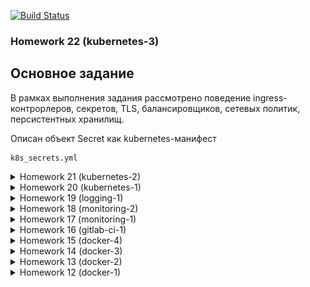 
[![Build Status](https://travis-ci.com/otus-devops-2019-02/skushnerchuk_microservices.svg?branch=kubernetes-3)](https://travis-ci.com/otus-devops-2019-02/skushnerchuk_microservices)

### Homework 22 (kubernetes-3)
## Основное задание

В рамках выполнения задания рассмотрено поведение ingress-контрорлеров, секретов, TLS, балансировщиков, сетевых политик, персистентных хранилищ.

Описан объект Secret как kubernetes-манифест
```
k8s_secrets.yml
```

<details>
<summary>Homework 21 (kubernetes-2)</summary>
## Основное задание

В рамках задания выполнено:

- развертыванние окружения для работы с Kubernetes (minikube+virtualbox);
- развернут Kubernetes в GKE и запущено приложение в нем;

![](kubernetes/gke-reddit-app.png)

- подготовлены конфигурации terraform для развертывания Kubernetes-кластера в GKE.
</details>

<details>
<summary>Homework 20 (kubernetes-1)</summary>
## Основное задание

Выполнена установка и настройка кластера в соответвии с **kubernetes-the-hard-way**
</details>

<details>
<summary>Homework 19 (logging-1)</summary>
## Основное задание

Установлен и настроен стек EFK для сбора и централизованного хранения логов. Выполнено подключение fluentd к компонентам приложения.

## Задание со *

Написан фильтр для парсинга неструктурированных логов

Решена проблема тормозов приложения при открытии поста.

Zipkin показал trace до проблемной функции:

![Alt text](logging/screenshots/zipkin_trace.png "Title")

В данной функции была искусственная пауза в 3 секунды. После ее исключения все работает нормально.

Также пришлось чинить сборку поломанного приложения.
</details>

<details>
<summary>Homework 18 (monitoring-2)</summary>
## Основное задание
Проведены исследования по мониторингу и сборке метрик с тестового приложения и хостовой машины, в том числе docker.

Выполнена подготовка и настройка dashboards в Graphana для отображения необходимых метрик.

Настроены уведомления об остановке каких-либо компонент системы, также добавлена отправка таких уведомлений в slack-чат (https://devops-team-otus.slack.com/messages/CH2FTQXQE/)

## Задание со *
Доработан Makefile для работы с новыми образами

Добавлена сборка метрик с Docker:
- создан файл ```/etc/docker/daemon.json```
- в нем указаны параметры для отправки метрик:
```json
{
  "metrics-addr" : "0.0.0.0:9323",
  "experimental" : true
}
```
В конфигурации Prometheus добавлена цель:
```yaml
- job_name: "docker"
  static_configs:
    - targets:
      - "127.0.0.1:9323"
```
</details>

<details>
<summary>Homework 17 (monitoring-1)</summary>
## Основное задание

Проведены эксмерименты по запуску и исследованию работы Prometheus.
Выполнены работы по контейнеризации мониторинга совместо с приложением и зависимостями.

**Задание со \***

- Для мониторинга mongodb использоваля percona/mongodb_exporter1
- Добавлен мониторинг с помощью Cloudprober
- Создан Makefile который умеет собирать и пушить образы на [DockerHub](https://hub.docker.com/u/drcoyote):

`make` собрать и залить в репозитарий все образы, указанные в переменных Makefile (SOURCES, IMAGES)

`make build_all` - собрать все образы, перечисленные в переменной SOURCES

`make push_all` - залить в репозитарий все образы, перечисленные в переменной IMAGES

`make SRC=ui build` - собрать образ из папки ui

`make IMAGE=ui push` - залить в репозитарий образ $USER_NAME/ui

`make IMAGE=ui SRC=ui build push` - собрать образ из папки ui залить в репозитарий образ $USER_NAME/ui
</details>


<details>
<summary>Homework 16 (gitlab-ci-1)</summary>

#### Сделано:
Проведены эксперименты с GitLab:
- установка и настройка
- работа с репозитариями
- работа с pipeline
- работа с runners

Установка экземпляра GitLab:

В папке gitlab-ci/gitlab_instance выполнить команду:
```
terraform plan
```

**Задания со \***

**Сборка и деплой контейнера приложения**

Для развертывания приложения после сборки контейнера в настройках проекта были добавлены перменные:
```
CI_REGISTRY_PASSWORD
CI_REGISTRY_USER
SSH_PRIVATE_KEY
```
Вирутальная машина для развертывания приложения поднималась вручную.

После коммита и отработки pipeline на целевой машине поднимался контейнер с приложением.

**Автоматизация развертывания и регистрации runners**

Для достижения цели использовался [GitLab bastion](https://about.gitlab.com/2018/06/19/autoscale-continuous-deployment-gitlab-runner-digital-ocean/)

Последовательность создания:

Установить локально роли:
```
ansible-galaxy install geerlingguy.docker
ansible-galaxy install riemers.gitlab-runner
ansible-galaxy install wtanaka.gcloud_sdk
```

Основную задачу по настройке и регистрации runner выполняла роль **riemers.gitlab-runner**, что позволило свести ручную работу к минимуму.

В папке gitlab-ci/gitlab_instance в файле **gitlabrunner_vars.yml** установить переменные:
```
gitlab_runner_coordinator_url
gitlab_runner_registration_token
google-project
```
После чего выполнить в этой же папке команду
```
terraform init
```
Зайти на созданный инстанс и выполнить там команды:
```
gcloud init --console-only
gcloud auth application-default login
```

После этого runner будет зарегистрирован в GitLab  и готов к работе. После коммита автоматически будет создан еще один runner:

![alt text](./gitlab-ci/runners.png)

**Выполнена интеграция GitLab и Slack** с помощью веб-хуков: [канал](https://devops-team-otus.slack.com/messages/CH2FTQXQE)
</details>

<details>
<summary>Homework 15 (docker-4)</summary>

После выполнения команды
```
docker run --network host -d nginx
```
ее повтор приведет к провалу запуска, так как первый контейнер уже занял нужные адрес/порт:
```
nginx: [emerg] bind() to 0.0.0.0:80 failed (98: Address already in use)
```

**docker-compose**

Базовое имя проекта можно задать с помощью ключа -p при старте:
```bash
docker-compose -p my_project up -d
```
По умолчанию в качестве имени проекта используется имя директории, откуда осуществляется запуск.

**Задание со \***

Для того чтобы иметь возможность изменения кода, не меняя образ, мы можем смонтировать папки с исходниками с помощью конструкции:
```Dockerfile
volumes:
  - type: bind
    source: ./post-py
    target: /app
```
Эта возможность, а также ручной запуск **puma** вынесены в файл **docker-compose.override.yml**
</details>
<details>
<summary>Homework 14 (docker-3)</summary>
**Основное задание**

Создана новая структура приложения для формирования микросервисной архитектуры

**Задание со \***

Для изменения значения переменных используем ключ "-e":
```bash
$ docker run -d --network=reddit --network-alias=post_db_alt --network-alias=comment_db_alt mongo:latest
$ docker run -d --network=reddit --network-alias=post_alt -e POST_DATABASE_HOST=post_db_alt skushnerchuk/post:1.0
$ docker run -d --network=reddit --network-alias=comment_alt -e COMMENT_DATABASE_HOST=comment_db_alt skushnerchuk/comment:1.0
$ docker run -d --network=reddit -p 9292:9292 -e POST_SERVICE_HOST=post_alt -e COMMENT_SERVICE_HOST=comment_alt skushnerchuk/ui:1.0
```

Подключено внешнее хранилище к контейнеру с mongo:
```
docker run -d --network=reddit --network-alias=post_db --network-alias=comment_db -v reddit_db:/data/db mongo:latest
```
Все образы пересобраны на основе alpine:
```bash
REPOSITORY                TAG                 SIZE
drcoyote/post             1.0                 67.1MB
drcoyote/comment          1.0                 63.4MB
drcoyote/ui               1.0                 66.2MB
```
</details>

<details>
<summary>Homework 13 (docker-2)</summary>
**Основное задание**

Выполнено создание нового проекта в GCP

Повторил практику из лекции:
$ docker run -d --network=reddit --network-alias=post_db_alt --network-alias=comment_db_alt mongo:latest
$ docker run -d --network=reddit --network-alias=post_alt -e POST_DATABASE_HOST=post_db_alt skushnerchuk/post:1.0
$ docker run -d --network=reddit --network-alias=comment_alt -e COMMENT_DATABASE_HOST=comment_db_alt skushnerchuk/
comment:1.0
$ docker run -d --network=reddit -p 9292:9292 -e POST_SERVICE_HOST=post_alt -e COMMENT_SERVICE_HOST=comment_alt
skushnerchuk/ui:1.0
```

Подключено внешнее хранилище к контейнеру с mongo:
```
docker run -d --network=reddit --network-alias=post_db --network-alias=comment_db -v reddit_db:/data/db mongo:latest
```

Все образы пересобраны на основе alpine:
```
REPOSITORY                TAG                 SIZE
drcoyote/post             1.0                 67.1MB
drcoyote/comment          1.0                 63.4MB
drcoyote/ui               1.0                 66.2MB
```

<details>
<summary>Homework 13 (docker-2)</summary>
### Homework 13 (docker-2)
**Основное задание**

Выполнено создание нового проекта в GCP

Повторил практику из лекции:
- PID namespace (изоляция процессов)
- net namespace (изоляция сети)
- user namespaces (изоляция пользователей)

Результаты сравнения
```docker
docker run --rm -ti tehbilly/htop
docker run --rm --pid host -ti tehbilly/htop
```
В первом случае htop отображает только только PID 1 контейнера, во втором - множество процессов хостовой системы.

Создан Dockerfile с приложением, на его основе построен образ и залит на Docker Hub

**Задания со \***

Написан шаблон пакера, создающий оброаз с уже установленным docker

С использованием этого шаблона создана конфигурация terraform, которая используется для поднятия приложения с указанным количеством экземпляров ВМ.

Написаны ansible playbooks для установки докера в образ и для запуска контейнера после поднятия инфраструктуры.
</details>

<details>
<summary>Homework 12 (docker-1)</summary>

**Основное задание**

- Установлены docker, docker-compose, docker-machine;
- Рассмотрели жизненные циклы контейнера на примере стандартных образов (hello-world, ubuntu, nginx);

**Задания со \***
- Рассмотрены различия между образом и конейнером.
</details>
